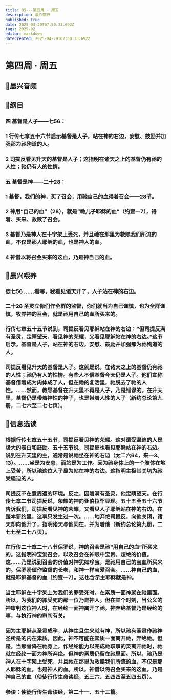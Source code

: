 ```yaml
---
title: 05---第四周 · 周五
description: 晨兴喂养
published: true
date: 2025-04-29T07:50:33.692Z
tags: 2025-02
editor: markdown
dateCreated: 2025-04-29T07:50:33.692Z
---
```


# 第四周 · 周五
## 🎵晨兴音频

## 📖纲目

### 四   基督是人子——七56：

### 1   行传七章五十六节启示基督是人子，站在神的右边，安慰、鼓励并加强那为祂殉道的人。

### 2   司提反看见升天的基督是人子；这指明在诸天之上的基督仍有祂的人性；祂仍有人的性情。

### 五   基督是神——二十28：

### 1   基督，我们的神，买了召会，用祂自己的血得着召会——28节。

### 2   神用“自己的血”（28），就是“祂儿子耶稣的血”（约壹一7），得着、买来、救赎了召会。

### 3   基督乃是神人在十字架上受死，并且祂在那里为救赎我们所流的血，不仅是那人耶稣的血，也是神人的血。

### 4   神借以将召会买来的这血，乃是神自己的血。

## 📖晨兴喂养

### 徒七56    ……看哪，我看见诸天开了，人子站在神的右边。

### 二十28    圣灵立你们作全群的监督，你们就当为自己谨慎，也为全群谨慎，牧养神的召会，就是祂用自己的血所买来的。

### 行传七章五十五节说到，司提反看见耶稣站在神的右边：“但司提反满有圣灵，定睛望天，看见神的荣耀，又看见耶稣站在神的右边。”这节启示，基督是人子，站在神的右边，安慰、鼓励并加强那为祂殉道的人。

### 司提反看见升天的基督是人子。这就是说，在诸天之上的基督仍有祂的人性；祂仍有人的性情。有些人不信基督今天仍是人子。他们宣称基督借着成为肉体成了人，但在祂的复活里，祂脱去了祂的人性。……然而，教导基督在升天里不再是人子，乃是错谬的。在升天里，基督仍是带着神性的神子，也是带着人性的人子（新约总论第九册，二七六至二七七页）。

## 📖信息选读

### 根据行传七章五十五节，司提反看见神的荣耀。这对遭受逼迫的人是极大的表白和鼓励。五十五节说，司提反也看见耶稣站在神的右边。说到在升天里的主，通常是说祂坐在神的右边（太二六64，来一3、13）。……坐是为安息，而站是为工作。因为祂身体上的一个肢体在地上受苦，所以祂这位人子显为站在神的右边。这指明主极其关切为祂受逼迫的人。

### 司提反不在意周遭的环境。反之，因着满有圣灵，他定睛望天。在行传七章二节司提反说，荣耀的神向亚伯拉罕显现。五十五至五十六节告诉我们，司提反看见神的荣耀，又看见人子耶稣站在神的右边。在整本新约里，这事只发生过一次。……地弃绝司提反，向他关闭，诸天却向他开了，指明诸天与他同在，并为着他（新约总论第九册，二七七至二七八页）。

### 在行传二十章二十八节保罗说，神的召会是祂“用自己的血”所买来的。这指明神宝爱召会，以及召会在神眼中宝贵、超绝的价值。这……乃是说到召会的价值对神犹如珍宝，是祂用自己的宝血所买来的。保罗盼望作监督的长老，和神一样宝爱召会。……神自己的血，就是耶稣基督的血〔约壹一7〕。这也含示主耶稣就是神。

### 当主耶稣在十字架上为我们的罪受死时，在素质一面神就在祂里面。所以，为我们的罪受死的那一位乃是神人。但在某个时刻，当公义的神审判这位神人时，在经纶一面神离开了祂。神弃绝基督乃是经纶的事，与执行神的审判有关。

### 因为主耶稣从圣灵成孕，从神生且生来就有神，所以祂有圣灵作祂神圣所是的内在素质。因此，神不可能在素质一面离开祂，弃绝祂。但是，当那曾降在祂身上，作经纶能力以完成祂职事的灵离开祂时，祂就在经纶一面为神所弃绝。但神的素质仍留在祂里面。所以，祂乃是神人在十字架上受死，并且祂在那里为救赎我们所流的血，不仅是那人耶稣的血，也是神人的血。所以，神借以将召会买来的这血，乃是神自己的血（使徒行传生命读经，五三六、五四四至五四五页）。

### 参读：使徒行传生命读经，第二十一、五十三篇。

